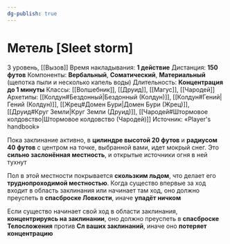 ```yaml
---
dg-publish: true
---
```

# Метель [Sleet storm]
3 уровень, [[Вызов]]
Время накладывания: **1 действие**
Дистанция: **150 футов**
Компоненты: **Вербальный**, **Соматический**, **Материальный** (щепотка пыли и несколько капель воды)
Длительность: **Концентрация до 1 минуты**
Классы: [[Волшебник]], [[Друид]], [[Магус]], [[Чародей]]
Архетипы: [[Колдун#Бездонный|Бездонный (Колдун)]], [[Колдун#Гений|Гений (Колдун)]], [[Жрец#Домен Бури|Домен Бури (Жрец)]], [[Друид#Круг Земли|Круг Земли (Друид)]], [[Чародей#Штормовое колдовство|Штормовое колдовство (Чародей)]]
Источник: «Player's handbook»

Пока заклинание активно, в **цилиндре высотой 20 футов** и **радиусом 40 футов** с центром на точке, выбранной вами, идет мокрый снег. Это **сильно заслонённая местность**, и открытые источники огня в ней тухнут

Пол в этой местности покрывается **скользким льдом**, что делает его **труднопроходимой местностью**. Когда существо впервые за ход входит в область заклинания или начинает там ход, оно должно преуспеть в **спасброске Ловкости**, иначе **упадёт ничком**

Если существо начинает свой ход в области заклинания, **концентрируясь на заклинании**, оно должно преуспеть в **спасброске Телосложения** против **Сл ваших заклинаний**, иначе оно **потеряет концентрацию**